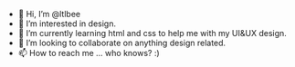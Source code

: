 - 👋 Hi, I’m @ltlbee
- 👀 I’m interested in design.
- 🌱 I’m currently learning html and css to help me with my UI&UX design.
- 💞️ I’m looking to collaborate on anything design related.
- 📫 How to reach me ... who knows? :)

<!---
ltlbee/ltlbee is a ✨ special ✨ repository because its `README.md` (this file) appears on your GitHub profile.
You can click the Preview link to take a look at your changes.
--->
